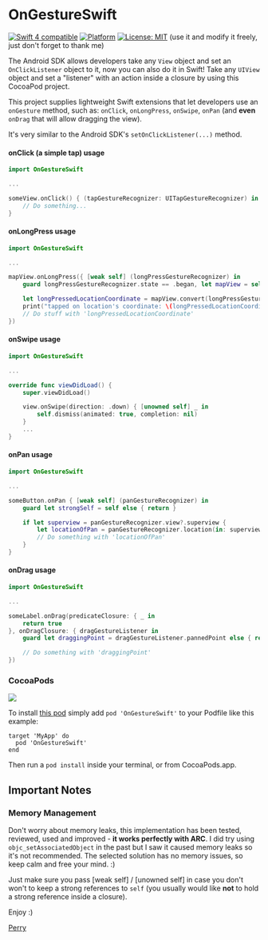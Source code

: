 # OnGestureSwift

<a href="https://developer.apple.com/swift"><img src="https://img.shields.io/badge/swift4-compatible-4BC51D.svg?style=flat" alt="Swift 4 compatible" /></a>
[![Platform](https://img.shields.io/cocoapods/p/PageMenu.svg?style=flat)](https://cocoapods.org/pods/OnGestureSwift)
[![License: MIT](https://img.shields.io/badge/License-MIT-yellow.svg)](https://opensource.org/licenses/MIT)
(use it and modify it freely, just don't forget to thank me)

The Android SDK allows developers take any ```View``` object and set an ```OnClickListener``` object to it, now you can also do it in Swift!
Take any ```UIView``` object and set a "listener" with an action inside a closure by using this CocoaPod project.

This project supplies lightweight Swift extensions that let developers use an ```onGesture``` method, such as: ```onClick```, ```onLongPress```, ```onSwipe```, ```onPan``` (and **even** ```onDrag``` that will allow dragging the view).

It's very similar to the Android SDK's ```setOnClickListener(...)``` method.

#### onClick (a simple tap) usage

```swift
import OnGestureSwift

...

someView.onClick() { (tapGestureRecognizer: UITapGestureRecognizer) in
    // Do something...
}
```

#### onLongPress usage

```swift
import OnGestureSwift

...

mapView.onLongPress({ [weak self] (longPressGestureRecognizer) in
    guard longPressGestureRecognizer.state == .began, let mapView = self?.mapView else { return }

    let longPressedLocationCoordinate = mapView.convert(longPressGestureRecognizer.location(in: mapView), toCoordinateFrom: mapView)
    print("tapped on location's coordinate: \(longPressedLocationCoordinate)")
    // Do stuff with 'longPressedLocationCoordinate'
})

```

#### onSwipe usage

```swift
import OnGestureSwift

...

override func viewDidLoad() {
    super.viewDidLoad()

    view.onSwipe(direction: .down) { [unowned self] _ in
        self.dismiss(animated: true, completion: nil)
    }
    ...
}
```

#### onPan usage

```swift
import OnGestureSwift

...

someButton.onPan { [weak self] (panGestureRecognizer) in
    guard let strongSelf = self else { return }

    if let superview = panGestureRecognizer.view?.superview {
        let locationOfPan = panGestureRecognizer.location(in: superview)
        // Do something with 'locationOfPan'
    }
}
```

#### onDrag usage

```swift
import OnGestureSwift

...

someLabel.onDrag(predicateClosure: { _ in
    return true
}, onDragClosure: { dragGestureListener in
    guard let draggingPoint = dragGestureListener.pannedPoint else { return }

    // Do something with 'draggingPoint'
})
```

### CocoaPods
[![](https://img.shields.io/cocoapods/v/OnGestureSwift.svg?style=flat)](https://cocoapods.org/pods/OnGestureSwift)

To install [this pod](https://cocoapods.org/pods/OnGestureSwift) simply add `pod 'OnGestureSwift'` to your Podfile like this example:
```
target 'MyApp' do
  pod 'OnGestureSwift'
end
```
Then run a `pod install` inside your terminal, or from CocoaPods.app.



## Important Notes
### Memory Management
Don't worry about memory leaks, this implementation has been tested, reviewed, used and improved - **it works perfectly with ARC**. I did try using `objc_setAssociatedObject` in the past but I saw it caused memory leaks so it's not recommended. The selected solution has no memory issues, so keep calm and free your mind. :)

Just make sure you pass [weak self] / [unowned self] in case you don't won't to keep a strong references to ```self``` (you usually would like **not** to hold a strong reference inside a closure).

Enjoy :)

[Perry](http://linkedin.com/in/perrysh)
